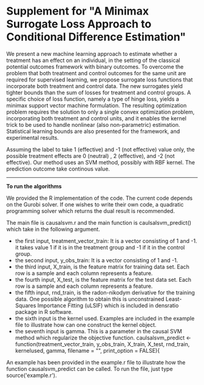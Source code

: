 Supplement for "A Minimax Surrogate Loss Approach to Conditional Difference Estimation"
=================================================================================================


We present a new machine learning approach to estimate whether a treatment has an effect on an individual, in the setting of the classical potential outcomes framework with binary outcomes. To overcome the problem that both treatment and control outcomes for the same unit are required for supervised learning, we propose surrogate loss functions that incorporate both treatment and control data. The new surrogates yield tighter bounds than the sum of losses for treatment and control groups. A specific choice of loss function, namely a type of hinge loss, yields a minimax support vector machine formulation. The resulting optimization problem requires the solution to only a single convex optimization problem,
incorporating both treatment and control units, and it enables the kernel trick to be used to handle nonlinear (also non-parametric) estimation. Statistical learning bounds are also presented for the framework, and experimental results.

Assuming the label to take 1 (effective) and -1 (not effective) value only, the possible treatment effects are 0 (neutral) , 2 (effective), and -2 (not effective). Our method uses an SVM method, possibly with RBF kernel. The prediction outcome take continous value. 

___________________________
**To run the algorithms**

We provided the R implementation of the code. The current code depends on the Gurobi solver. If one wishes to write their own code, a quadratic programming solver which returns the dual result is recommended. 

The main file is causalsvm.r and the main function is caulsalsvm_predict() which take in the following argument.

*  the first input, treatment_vector_train: It is a vector consisting of 1 and -1. it takes value 1 if it is in the treatment group and -1 if it in the control group.
*  the second input, y_obs_train: It is a vector consisting of 1 and -1. 
*  the third input, X_train, is the feature matrix for training data set. Each row is a sample and each column represents a feature.
*  the fourth input, X_test, is the feature matrix for the test data set. Each row is a sample and each column represents a feature. 
*  the fifth input, rnd_train, is the radon-nikodym derivative for the training data. One possible algorithm to obtain this is unconstrained Least-Squares Importance Fitting (uLSIF) which is included in densratio package in R software.
*  the sixth input is the kernel used. Examples are included in the example file to illustrate how can one construct the kernel object.
*  the seventh input is gamma. This is a parameter in the causal SVM method which regularize the objective function. 
caulsalsvm_predict <- function(treatment_vector_train, y_obs_train, X_train, X_test, rnd_train, kernelused, gamma, filename = "", print_option = FALSE){

An example has been provided in the example.r file to illustrate how the function causalsvm_predict can be called. To run the file, just type source('example.r').